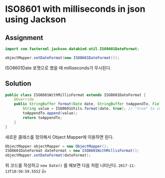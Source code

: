 # ISO8601 with milliseconds in json using Jackson

## Assignment
```java
import com.fasterxml.jackson.databind.util.ISO8601DateFormat;

objectMapper.setDateFormat(new ISO8601DateFormat());
```
ISO8601Date 포맷으로 했을 때 milliseconds가 무시된다.

## Solution
```java
public class ISO8601WithMillisFormat extends ISO8601DateFormat {
    @Override
    public StringBuffer format(Date date, StringBuffer toAppendTo, FieldPosition fieldPosition) {
        String value = ISO8601Utils.format(date, true); // "true" to include milliseconds
        toAppendTo.append(value);
        return toAppendTo;
    }
}
```
새로운 클래스를 정의해서 Object Mapper에 이용하면 된다.

```java
ObjectMapper objectMapper = new ObjectMapper();
ISO8601DateFormat dateFormat = new ISO8601WithMillisFormat();
objectMapper.setDateFormat(dateFormat);
```
위 코드를 작성하고 ```new Date()``` 를 해보면 다음 처럼 나타난다. ```2017-11-13T10:50:59.555Z``` 👍